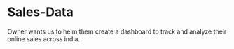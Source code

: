# Sales-Data
Owner wants us to helm them create a dashboard to track and analyze their online sales across india.

